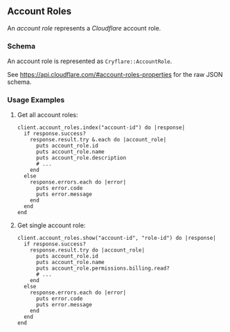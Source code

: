 ## Account Roles

An *account role* represents a *Cloudflare* account role.

### Schema

An account role is represented as `Cryflare::AccountRole`.

See https://api.cloudflare.com/#account-roles-properties for the raw JSON schema.

### Usage Examples

1. Get all account roles:

   ```crystal
   client.account_roles.index("account-id") do |response|
     if response.success?
       response.result.try &.each do |account_role|
         puts account_role.id
         puts account_role.name
         puts account_role.description
         # ...
       end
     else
       response.errors.each do |error|
         puts error.code
         puts error.message
       end
     end
   end
   ```

1. Get single account role:

   ```crystal
   client.account_roles.show("account-id", "role-id") do |response|
     if response.success?
       response.result.try do |account_role|
         puts account_role.id
         puts account_role.name
         puts account_role.permissions.billing.read?
         # ...
       end
     else
       response.errors.each do |error|
         puts error.code
         puts error.message
       end
     end
   end
   ```

